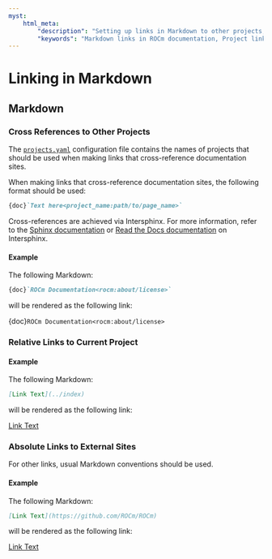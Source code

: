 ```yaml
---
myst:
    html_meta:
        "description": "Setting up links in Markdown to other projects, current project and external sites in ROCm documentation"
        "keywords": "Markdown links in ROCm documentation, Project linking, Project reference, Adding links in Markdown, ROCm docs core user guide"
---
```


# Linking in Markdown

## Markdown

### Cross References to Other Projects

The [`projects.yaml`](https://github.com/ROCm/rocm-docs-core/blob/develop/src/rocm_docs/data/projects.yaml)
configuration file contains the names of projects
that should be used when making links that cross-reference documentation sites.

When making links that cross-reference documentation sites, the following
format should be used:

```Markdown
{doc}`Text here<project_name:path/to/page_name>`
```

Cross-references are achieved via Intersphinx.
For more information, refer to the
[Sphinx documentation](https://www.sphinx-doc.org/en/master/usage/extensions/intersphinx.html)
or [Read the Docs documentation](https://docs.readthedocs.io/en/stable/guides/intersphinx.html)
on Intersphinx.

#### Example

The following Markdown:

```Markdown
{doc}`ROCm Documentation<rocm:about/license>`
```

will be rendered as the following link:

{doc}`ROCm Documentation<rocm:about/license>`

### Relative Links to Current Project

#### Example

The following Markdown:

```Markdown
[Link Text](../index)
```

will be rendered as the following link:

[Link Text](../index)

### Absolute Links to External Sites

For other links, usual Markdown conventions should be used.

#### Example

The following Markdown:

```Markdown
[Link Text](https://github.com/ROCm/ROCm)
```

will be rendered as the following link:

[Link Text](https://github.com/ROCm/ROCm)
